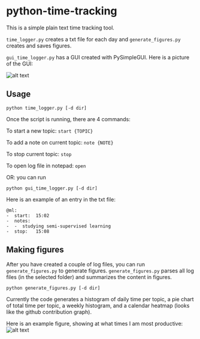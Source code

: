 # python-time-tracking

This is a simple plain text time tracking tool. 

```time_logger.py``` creates a txt file for each day and ```generate_figures.py``` creates and saves figures.

```gui_time_logger.py``` has a GUI created with PySimpleGUI.
Here is a picture of the GUI:


![alt text](https://github.com/KevinGrantLee/python-time-tracking/blob/main/gui.JPG?raw=true)


## Usage
```
python time_logger.py [-d dir]
```

Once the script is running, there are 4 commands:

To start a new topic: ``` start {TOPIC} ```

To add a note on current topic: ``` note {NOTE} ```

To stop current topic: ``` stop ```

To open log file in notepad: ``` open ```

OR: you can run

```
python gui_time_logger.py [-d dir]
```


Here is an example of an entry in the txt file:

```
@ml:
-  start:  15:02
-  notes:
-  -  studying semi-supervised learning
-  stop:   15:08
```

## Making figures
After you have created a couple of log files, you can run ```generate_figures.py``` to generate figures. ```generate_figures.py``` parses all log files (in the selected folder) and summarizes the content in figures.
```
python generate_figures.py [-d dir]
```
Currently the code generates a histogram of daily time per topic, a pie chart of total time per topic, a weekly histogram, and a calendar heatmap (looks like the github contribution graph). 

Here is an example figure, showing at what times I am most productive:
![alt text](https://github.com/KevinGrantLee/python-time-tracking/blob/main/example_figure.png?raw=true)

